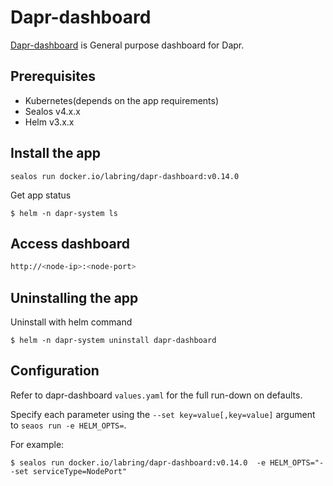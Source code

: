 # Dapr-dashboard

[Dapr-dashboard](https://github.com/dapr/dashboard)  is General purpose dashboard for Dapr.

## Prerequisites

- Kubernetes(depends on the app requirements)
- Sealos v4.x.x
- Helm v3.x.x

## Install the app

```shell
sealos run docker.io/labring/dapr-dashboard:v0.14.0
```

Get app status

```shell
$ helm -n dapr-system ls
```

## Access dashboard

```bash
http://<node-ip>:<node-port>
```

## Uninstalling the app

Uninstall with helm command

```shell
$ helm -n dapr-system uninstall dapr-dashboard
```

## Configuration

Refer to dapr-dashboard `values.yaml` for the full run-down on defaults.

Specify each parameter using the `--set key=value[,key=value]` argument to `seaos run -e HELM_OPTS=`. 

For example:

```shell
$ sealos run docker.io/labring/dapr-dashboard:v0.14.0  -e HELM_OPTS="--set serviceType=NodePort"
```
